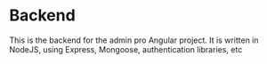# Backend
This is the backend for the admin pro Angular project.
It is written in NodeJS, using Express, Mongoose, authentication libraries, etc